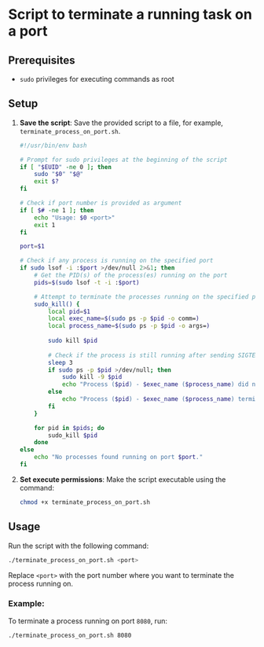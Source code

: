 # Script to terminate a running task on a port
## Prerequisites
- `sudo` privileges for executing commands as root

## Setup
1. **Save the script**: Save the provided script to a file, for example, `terminate_process_on_port.sh`.

    ```bash
    #!/usr/bin/env bash

    # Prompt for sudo privileges at the beginning of the script
    if [ "$EUID" -ne 0 ]; then
        sudo "$0" "$@"
        exit $?
    fi

    # Check if port number is provided as argument
    if [ $# -ne 1 ]; then
        echo "Usage: $0 <port>"
        exit 1
    fi

    port=$1

    # Check if any process is running on the specified port
    if sudo lsof -i :$port >/dev/null 2>&1; then
        # Get the PID(s) of the process(es) running on the port
        pids=$(sudo lsof -t -i :$port)

        # Attempt to terminate the processes running on the specified port
        sudo_kill() {
            local pid=$1
            local exec_name=$(sudo ps -p $pid -o comm=)
            local process_name=$(sudo ps -p $pid -o args=)
            
            sudo kill $pid
            
            # Check if the process is still running after sending SIGTERM
            sleep 3
            if sudo ps -p $pid >/dev/null; then
                sudo kill -9 $pid
                echo "Process ($pid) - $exec_name ($process_name) did not terminate after SIGTERM and was forcefully killed with SIGKILL."
            else
                echo "Process ($pid) - $exec_name ($process_name) terminated successfully."
            fi
        }

        for pid in $pids; do
            sudo_kill $pid
        done
    else
        echo "No processes found running on port $port."
    fi
    ```

2. **Set execute permissions**: Make the script executable using the command:
    ```bash
    chmod +x terminate_process_on_port.sh
    ```

## Usage
Run the script with the following command:
```bash
./terminate_process_on_port.sh <port>
```
Replace `<port>` with the port number where you want to terminate the process running on.

### Example:
To terminate a process running on port `8080`, run:
```bash
./terminate_process_on_port.sh 8080
```